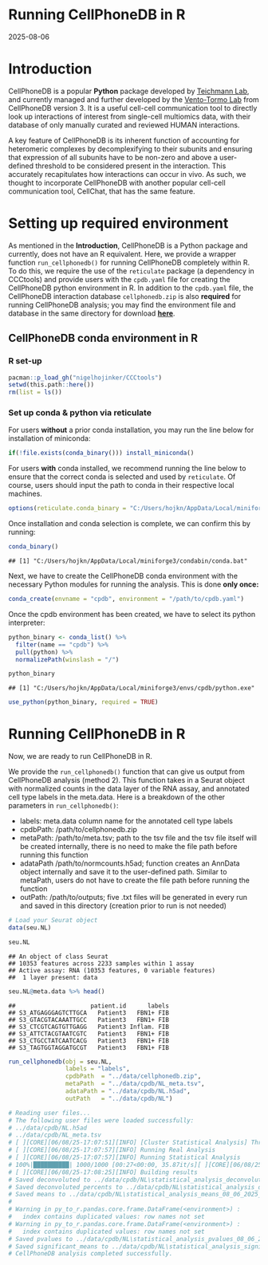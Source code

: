 Running CellPhoneDB in R
================
2025-08-06

# Introduction

CellPhoneDB is a popular **Python** package developed by [Teichmann
Lab](https://www.teichlab.org/), and currently managed and further
developed by the [Vento-Tormo Lab](https://ventolab.org/) from
CellPhoneDB version 3. It is a useful cell-cell communication tool to
directly look up interactions of interest from single-cell multiomics
data, with their database of only manually curated and reviewed HUMAN
interactions.

A key feature of CellPhoneDB is its inherent function of accounting for
heteromeric complexes by decomplexifying to their subunits and ensuring
that expression of all subunits have to be non-zero and above a
user-defined threshold to be considered present in the interaction. This
accurately recapitulates how interactions can occur in vivo. As such, we
thought to incorporate CellPhoneDB with another popular cell-cell
communication tool, CellChat, that has the same feature.

# Setting up required environment

As mentioned in the **Introduction**, CellPhoneDB is a Python package
and currently, does not have an R equivalent. Here, we provide a wrapper
function `run_cellphonedb()` for running CellPhoneDB completely within
R. To do this, we require the use of the `reticulate` package (a
dependency in CCCtools) and provide users with the `cpdb.yaml` file for
creating the CellPhoneDB python environment in R. In addition to the
`cpdb.yaml` file, the CellPhoneDB interaction database `cellphonedb.zip`
is also **required** for running CellPhoneDB analysis; you may find the
environment file and database in the same directory for download
[**here**](../data/).

## CellPhoneDB conda environment in R

### R set-up

``` r
pacman::p_load_gh("nigelhojinker/CCCtools")
setwd(this.path::here())
rm(list = ls())
```

### Set up conda & python via reticulate

For users **without** a prior conda installation, you may run the line
below for installation of miniconda:

``` r
if(!file.exists(conda_binary())) install_miniconda()
```

For users **with** conda installed, we recommend running the line below
to ensure that the correct conda is selected and used by `reticulate`.
Of course, users should input the path to conda in their respective
local machines.

``` r
options(reticulate.conda_binary = "C:/Users/hojkn/AppData/Local/miniforge3/condabin/conda.bat")
```

Once installation and conda selection is complete, we can confirm this
by running:

``` r
conda_binary()
```

    ## [1] "C:/Users/hojkn/AppData/Local/miniforge3/condabin/conda.bat"

Next, we have to create the CellPhoneDB conda environment with the
necessary Python modules for running the analysis. This is done **only
once:**

``` r
conda_create(envname = "cpdb", environment = "/path/to/cpdb.yaml")
```

Once the cpdb environment has been created, we have to select its python
interpreter:

``` r
python_binary <- conda_list() %>%
  filter(name == "cpdb") %>%
  pull(python) %>%
  normalizePath(winslash = "/")

python_binary
```

    ## [1] "C:/Users/hojkn/AppData/Local/miniforge3/envs/cpdb/python.exe"

``` r
use_python(python_binary, required = TRUE)
```

# Running CellPhoneDB in R

Now, we are ready to run CellPhoneDB in R.

We provide the `run_cellphonedb()` function that can give us output from
CellPhoneDB analysis (method 2). This function takes in a Seurat object
with normalized counts in the data layer of the RNA assay, and annotated
cell type labels in the meta.data. Here is a breakdown of the other
parameters in `run_cellphonedb()`:

- labels: meta.data column name for the annotated cell type labels
- cpdbPath: /path/to/cellphonedb.zip
- metaPath: /path/to/meta.tsv; path to the tsv file and the tsv file
  itself will be created internally, there is no need to make the file
  path before running this function
- adataPath /path/to/normcounts.h5ad; function creates an AnnData object
  internally and save it to the user-defined path. Similar to metaPath,
  users do not have to create the file path before running the function
- outPath: /path/to/outputs; five .txt files will be generated in every
  run and saved in this directory (creation prior to run is not needed)

``` r
# Load your Seurat object
data(seu.NL)

seu.NL
```

    ## An object of class Seurat 
    ## 10353 features across 2233 samples within 1 assay 
    ## Active assay: RNA (10353 features, 0 variable features)
    ##  1 layer present: data

``` r
seu.NL@meta.data %>% head()
```

    ##                     patient.id      labels
    ## S3_ATGAGGGAGTCTTGCA   Patient3   FBN1+ FIB
    ## S3_GTACGTACAAATTGCC   Patient3   FBN1+ FIB
    ## S3_CTCGTCAGTGTTGAGG   Patient3 Inflam. FIB
    ## S3_ATTCTACGTAATCGTC   Patient3   FBN1+ FIB
    ## S3_CTGCCTATCAATCACG   Patient3   FBN1+ FIB
    ## S3_TAGTGGTAGGATGCGT   Patient3   FBN1+ FIB

``` r
run_cellphonedb(obj = seu.NL,
                labels = "labels",
                cpdbPath  = "../data/cellphonedb.zip",
                metaPath  = "../data/cpdb/NL_meta.tsv",
                adataPath = "../data/cpdb/NL.h5ad",
                outPath   = "../data/cpdb/NL")

# Reading user files...
# The following user files were loaded successfully:
# ../data/cpdb/NL.h5ad
# ../data/cpdb/NL_meta.tsv
# [ ][CORE][06/08/25-17:07:51][INFO] [Cluster Statistical Analysis] Threshold:0.1 Iterations:1000 Debug-seed:-1 Threads:4 Precision:3
# [ ][CORE][06/08/25-17:07:57][INFO] Running Real Analysis
# [ ][CORE][06/08/25-17:07:57][INFO] Running Statistical Analysis
# 100%|██████████| 1000/1000 [00:27<00:00, 35.87it/s][ ][CORE][06/08/25-17:08:25][INFO] Building Pvalues result
# [ ][CORE][06/08/25-17:08:25][INFO] Building results
# Saved deconvoluted to ../data/cpdb/NL\statistical_analysis_deconvoluted_08_06_2025_170825.txt
# Saved deconvoluted_percents to ../data/cpdb/NL\statistical_analysis_deconvoluted_percents_08_06_2025_170825.txt
# Saved means to ../data/cpdb/NL\statistical_analysis_means_08_06_2025_170825.txt
# 
# Warning in py_to_r.pandas.core.frame.DataFrame(<environment>) :
#   index contains duplicated values: row names not set
# Warning in py_to_r.pandas.core.frame.DataFrame(<environment>) :
#   index contains duplicated values: row names not set
# Saved pvalues to ../data/cpdb/NL\statistical_analysis_pvalues_08_06_2025_170825.txt
# Saved significant_means to ../data/cpdb/NL\statistical_analysis_significant_means_08_06_2025_170825.txt
# CellPhoneDB analysis completed successfully.
```
